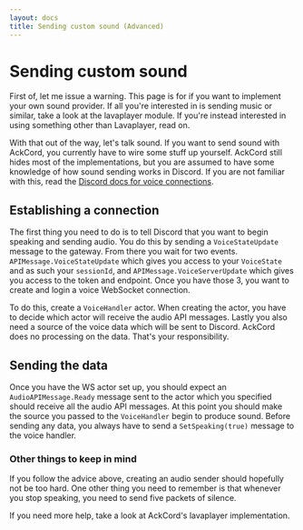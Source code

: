 ```yaml
---
layout: docs
title: Sending custom sound (Advanced)
---
```


# Sending custom sound
First of, let me issue a warning. This page is for if you want to implement your 
own sound provider. If all you're interested in is sending music or similar, 
take a look at the lavaplayer module. If you're instead interested in using 
something other than Lavaplayer, read on.

With that out of the way, let's talk sound. If you want to send sound with 
AckCord, you currently have to wire some stuff up yourself. AckCord still hides 
most of the implementations, but you are assumed to have some knowledge of how 
sound sending works in Discord. If you are not familiar with this, read 
the [Discord docs for voice connections](https://discord.com/developers/docs/topics/voice-connections).

## Establishing a connection
The first thing you need to do is to tell Discord that you want to begin 
speaking and sending audio. You do this by sending a `VoiceStateUpdate` message 
to the gateway. From there you wait for two events. `APIMessage.VoiceStateUpdate` 
which gives you access to your `VoiceState` and as such your `sessionId`, and 
`APIMessage.VoiceServerUpdate` which gives you access to the token and endpoint. 
Once you have those 3, you want to create and login a voice WebSocket connection. 

To do this, create a `VoiceHandler` actor. When creating the actor, you have to 
decide which actor will receive the audio API messages. Lastly you also need a 
source of the voice data which will be sent to Discord. AckCord does no 
processing on the data. That's your responsibility.

## Sending the data
Once you have the WS actor set up, you should expect an `AudioAPIMessage.Ready` 
message sent to the actor which you specified should receive all the audio API 
messages. At this point you should make the source you passed to 
the `VoiceHandler` begin to produce sound. Before sending
any data, you always have to send a `SetSpeaking(true)` message to the voice handler.

### Other things to keep in mind
If you follow the advice above, creating an audio sender should hopefully not be 
too hard. One other thing you need to remember is that whenever you stop 
speaking, you need to send five packets of silence.

If you need more help, take a look at AckCord's lavaplayer implementation.
